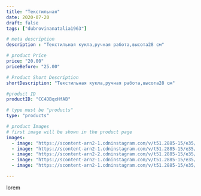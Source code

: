 ```yaml
---
title: "Текстильная"
date: 2020-07-20
draft: false
tags: ["dubrovinanatalia1963"]

# meta description
description : "Текстильная кукла,ручная работа,высота28 см"

# product Price
price: "20.00"
priceBefore: "25.00"

# Product Short Description
shortDescription: "Текстильная кукла,ручная работа,высота28 см"

#product ID
productID: "CC4DBqxHfAB"

# type must be "products"
type: "products"

# product Images
# first image will be shown in the product page
images:
  - image: "https://scontent-arn2-1.cdninstagram.com/v/t51.2885-15/e35/109988532_611603093107903_9165879779119016824_n.jpg?_nc_ht=scontent-arn2-1.cdninstagram.com&_nc_cat=107&_nc_ohc=Z-mF7BJlUigAX9YzkwD&se=7&tp=1&oh=b5ceae5d4be3d925b0b5cc157cd284d5&oe=605BA713&ig_cache_key=MjM1NzY0NzcxMTU5NDczMDgyMQ%3D%3D.2"
  - image: "https://scontent-arn2-1.cdninstagram.com/v/t51.2885-15/e35/109345454_122069685937480_2470475589741803627_n.jpg?_nc_ht=scontent-arn2-1.cdninstagram.com&_nc_cat=104&_nc_ohc=_QIAHOJeU_AAX_DG66o&se=7&tp=1&oh=665d3aa3cda5373fe6e0a28022faca52&oe=605C0571&ig_cache_key=MjM1NzY0NzcxMTYxMTU4NDUyOA%3D%3D.2"
  - image: "https://scontent-arn2-2.cdninstagram.com/v/t51.2885-15/e35/109439468_2821093181447808_739541748197069069_n.jpg?_nc_ht=scontent-arn2-2.cdninstagram.com&_nc_cat=100&_nc_ohc=uyRYNAsD3ssAX8-1Qhb&se=7&tp=1&oh=803249a0aded5f5ec8289f6bc3e6a6ea&oe=605CE786&ig_cache_key=MjM1NzY0NzcxMTYyODI0MDIwMg%3D%3D.2"
  - image: "https://scontent-arn2-1.cdninstagram.com/v/t51.2885-15/e35/109219963_312057080169434_3640363895721503785_n.jpg?_nc_ht=scontent-arn2-1.cdninstagram.com&_nc_cat=102&_nc_ohc=-7qpExbHNeYAX9RXlRP&se=7&tp=1&oh=8430f44230c7b84bdfce000538b44c28&oe=605AB6B2&ig_cache_key=MjM1NzY0NzcxMTY0NTE5NjQ2Ng%3D%3D.2"
  - image: "https://scontent-arn2-1.cdninstagram.com/v/t51.2885-15/e35/108237306_664929264061991_7825713234600559189_n.jpg?_nc_ht=scontent-arn2-1.cdninstagram.com&_nc_cat=111&_nc_ohc=EhCQ_JHL2w4AX--UKJB&se=7&tp=1&oh=bbf46214c3bc70578373f866723d17ba&oe=605A2F85&ig_cache_key=MjM1NzY0NzcxMTYzNjc0MTE1MQ%3D%3D.2"

---
```

lorem
